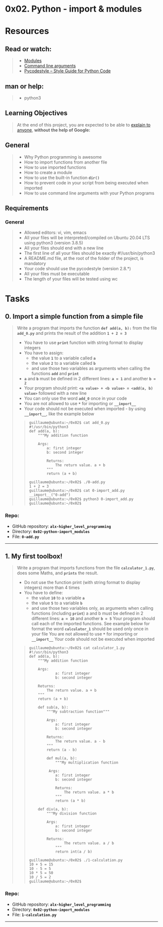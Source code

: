 # 0x02. Python - import & modules

# Resources
## Read or watch:
> 
> * [Modules](https://docs.python.org/3/tutorial/modules.html)
> * [Command line arguments](https://docs.python.org/3/tutorial/stdlib.html#command-line-arguments)
> * [Pycodestyle – Style Guide for Python Code](https://pypi.org/project/pycodestyle/)

## man or help:
> * python3

## Learning Objectives
> At the end of this project, you are expected to be able to [explain to anyone](https://fs.blog/feynman-learning-technique/), **without the help of Google:**

## General
> * Why Python programming is awesome
> * How to import functions from another file
> * How to use imported functions
> * How to create a module
> * How to use the built-in function **`dir()`**
> * How to prevent code in your script from being executed when imported
> * How to use command line arguments with your Python programs

## Requirements
### General
> * Allowed editors: vi, vim, emacs
> * All your files will be interpreted/compiled on Ubuntu 20.04 LTS using python3 (version 3.8.5)
> * All your files should end with a new line
> * The first line of all your files should be exactly #!/usr/bin/python3
> * A README.md file, at the root of the folder of the project, is mandatory
> * Your code should use the pycodestyle (version 2.8.*)
> * All your files must be executable
> * The length of your files will be tested using wc

# Tasks

## 0. Import a simple function from a simple file
> Write a program that imports the function **`def add(a, b):`** from the file **`add_0.py`** and prints the result of the addition **`1 + 2 = 3`**
>
> * You have to use **`print`** function with string format to display integers
> * You have to assign:
>   * the value **`1`** to a variable called **`a`**
>   * the value **`2`** to a variable called **`b`**
>   * and use those two variables as arguments when calling the functions **`add`** and **`print`**
> * **`a`** and **`b`** must be defined in 2 different lines: **`a = 1`** and another **`b = 2`**
> * Your program should print: **`<a value> + <b value> = <add(a, b) value>`** followed with a new line
> * You can only use the word **`add_0`** once in your code
> * You are not allowed to use **`*`** for importing or **`__import__`**
> * Your code should not be executed when imported - by using **`__import__`**, like the example below</b></a>
>
>> ```
>> guillaume@ubuntu:~/0x02$ cat add_0.py
>> #!/usr/bin/python3
>> def add(a, b):
>>     """My addition function
>> 
>>     Args:
>>         a: first integer
>>         b: second integer
>> 
>>         Returns:
>>             The return value. a + b
>>         """
>>         return (a + b)
>> 
>> guillaume@ubuntu:~/0x02$ ./0-add.py
>> 1 + 2 = 3
>> guillaume@ubuntu:~/0x02$ cat 0-import_add.py
>> __import__("0-add")
>> guillaume@ubuntu:~/0x02$ python3 0-import_add.py 
>> guillaume@ubuntu:~/0x02$ 
>> ```
### Repo:

* GitHub repository: **`alx-higher_level_programming`**
* Directory: **`0x02-python-import_modules`**
* File: **`0-add.py`**

---

## 1. My first toolbox!
> Write a program that imports functions from the file **`calculator_1.py`**, does some Maths, and **`prints`** the result.
>
> * Do not use the function print (with string format to display integers) more than 4 times
> * You have to define:
>   * the value **`10`** to a variable **`a`**
>   * the value **`5`** to a variable **`b`**
>   * and use those two variables only, as arguments when calling functions (including **`print`**)
> a and b must be defined in 2 different lines: **`a = 10`** and another **`b = 5`**
> Your program should call each of the imported functions. See example below for format
> the word **`calculator_1`** should be used only once in your file
> You are not allowed to use **`*`** for importing or **`__import__`**
> Your code should not be executed when imported
>
>> ```
>> guillaume@ubuntu:~/0x02$ cat calculator_1.py
>> #!/usr/bin/python3
>> def add(a, b):
>>     """My addition function
>> 
>>     Args:
>>             a: first integer
>>             b: second integer
>> 
>>     Returns:
>>         The return value. a + b
>>     """
>>     return (a + b)
>> 
>>     def sub(a, b):
>>         """My subtraction function"""
>> 
>>         Args:
>>             a: first integer
>>             b: second integer
>> 
>>         Returns:
>>             The return value. a - b
>>         """
>>         return (a - b)
>> 
>>         def mul(a, b):
>>             """My multiplication function
>> 
>>          Args:
>>             a: first integer
>>             b: second integer
>> 
>>             Returns:
>>                 The return value. a * b
>>             """
>>             return (a * b)
>> 
>>     def div(a, b):
>>         """My division function
>> 
>>         Args:
>>             a: first integer
>>             b: second integer
>> 
>>         Returns:
>>                 The return value. a / b
>>             """
>>             return int(a / b)
>> 
>> guillaume@ubuntu:~/0x02$ ./1-calculation.py
>> 10 + 5 = 15
>> 10 - 5 = 5
>> 10 * 5 = 50
>> 10 / 5 = 2
>> guillaume@ubuntu:~/0x02$
>> ```
### Repo:

* GitHub repository: **`alx-higher_level_programming`**
* Directory: **`0x02-python-import_modules`**
* File: **`1-calculation.py`**

---


